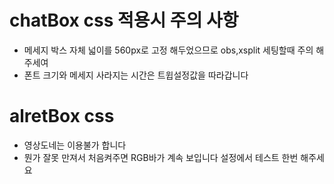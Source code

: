 # chatBox css 적용시 주의 사항
- 메세지 박스 자체 넓이를 560px로 고정 해두었으므로 obs,xsplit 세팅할때 주의 해주세여
- 폰트 크기와 메세지 사라지는 시간은 트윕설정값을 따라갑니다

# alretBox css
- 영상도네는 이용불가 합니다
- 뭔가 잘못 만져서 처음켜주면 RGB바가 계속 보입니다 설정에서 테스트 한번 해주세요